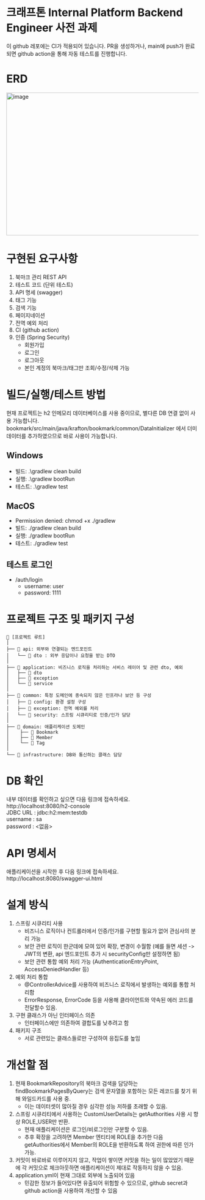 # 크래프톤 Internal Platform Backend Engineer 사전 과제
이 github 레포에는 CI가 적용되어 있습니다.
PR을 생성하거나, main에 push가 완료되면 github action을 통해 자동 테스트를 진행합니다.

# ERD

<img width="841" height="373" alt="image" src="https://github.com/user-attachments/assets/e4dd82cd-2c93-4332-b114-093457e2ab94" />

# 구현된 요구사항
1. 북마크 관리 REST API
2. 테스트 코드 (단위 테스트)
3. API 명세 (swagger)
4. 태그 기능
5. 검색 기능
6. 페이지네이션
7. 전역 예외 처리
8. CI (github action)
9. 인증 (Spring Security)
   - 회원가입
   - 로그인
   - 로그아웃
   - 본인 계정의 북마크/태그만 조회/수정/삭제 가능

# 빌드/실행/테스트 방법
현재 프로젝트는 h2 인메모리 데이터베이스를 사용 중이므로, 별다른 DB 연결 없이 사용 가능합니다. <br>
bookmark/src/main/java/krafton/bookmark/common/DataInitializer 에서 더미 데이터를 추가하였으므로 바로 사용이 가능합니다. <br>
## Windows
- 빌드: .\gradlew clean build
- 실행: .\gradlew bootRun
- 테스트: .\gradlew test
## MacOS
- Permission denied: chmod +x ./gradlew
- 빌드: ./gradlew clean build
- 실행: ./gradlew bootRun
- 테스트: ./gradlew test
## 테스트 로그인
- /auth/login
  - username: user
  - password: 1111

# 프로젝트 구조 및 패키지 구성
```
📁 [프로젝트 루트]
│
├── 📂 api: 외부와 연결되는 엔드포인트
│   └── 📂 dto : 외부 응답이나 요청을 받는 DTO
│
├── 📂 application: 비즈니스 로직을 처리하는 서비스 레이어 및 관련 dto, 예외
│   ├── 📂 dto
│   ├── 📂 exception
│   └── 📂 service
│
├── 📂 common: 특정 도메인에 종속되지 않은 인프라나 보안 등 구성
│   ├── 📂 config: 환경 설정 구성
│   ├── 📂 exception: 전역 예외를 처리
│   └── 📂 security: 스프링 시큐리티로 인증/인가 담당
│
├── 📂 domain: 애플리케이션 도메인
│    ├── 🧩 Bookmark
│    ├── 🧩 Member
│    └── 🧩 Tag
│
└── 📂 infrastructure: DB와 통신하는 클래스 담당

```
# DB 확인
내부 데이터를 확인하고 싶으면 다음 링크에 접속하세요.<br>
http://localhost:8080/h2-console <br>
JDBC URL : jdbc:h2:mem:testdb <br>
username : sa <br>
password : <없음> <br>

# API 명세서
애플리케이션을 시작한 후 다음 링크에 접속하세요.<br>
http://localhost:8080/swagger-ui.html

# 설계 방식
1. 스프링 시큐리티 사용
   - 비즈니스 로직이나 컨트롤러에서 인증/인가를 구현할 필요가 없어 관심사의 분리 가능
   - 보안 관련 로직이 한군데에 모여 있어 확장, 변경이 수월함 (예를 들면 세션 -> JWT의 변환, api 엔드포인트 추가 시 securityConfig만 설정하면 됨)
   - 보안 관련 통합 예외 처리 가능 (AuthenticationEntryPoint, AccessDeniedHandler 등)
2. 예외 처리 통합
   - @ControllerAdvice를 사용하여 비즈니스 로직에서 발생하는 예외를 통합 처리함
   - ErrorResponse, ErrorCode 등을 사용해 클라이언트와 약속된 에러 코드를 전달할수 있음.
3. 구현 클래스가 아닌 인터페이스 의존
   - 인터페이스에만 의존하여 결합도를 낮추려고 함
4. 패키지 구조
   - 서로 관련있는 클래스들로만 구성하여 응집도를 높임
  

# 개선할 점
1. 현재 BookmarkRepository의 북마크 검색을 담당하는 findBookmarkPagesByQuery는 검색 문자열을 포함하는 모든 레코드를 찾기 위해 와일드카드를 사용 중.
   - 이는 데이터셋이 많아질 경우 심각한 성능 저하를 초래할 수 있음.
2. 스프링 시큐리티에서 사용하는 CustomUserDetails는 getAuthorities 사용 시 항상 ROLE_USER만 반환.
   - 현재 애플리케이션은 로그인/비로그인만 구분할 수 있음.
   - 추후 확장을 고려하면 Member 엔티티에 ROLE을 추가한 다음 getAuthorities에서 Member의 ROLE을 반환하도록 하여 권한에 따른 인가 가능.
3. 커밋이 바로바로 이루어지지 않고, 작업이 쌓이면 커밋을 하는 일이 많았었기 때문에 각 커밋으로 체크아웃하면 애플리케이션이 제대로 작동하지 않을 수 있음.
4. application.yml이 현재 그대로 외부에 노출되어 있음
   - 민감한 정보가 들어있다면 유출되어 위험할 수 있으므로, github secret과 github action을 사용하여 개선할 수 있음


